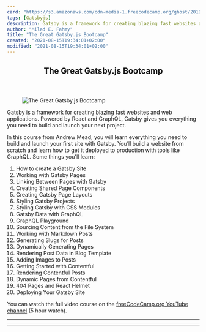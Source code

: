 ```yaml
---
card: "https://s3.amazonaws.com/cdn-media-1.freecodecamp.org/ghost/2019/05/gatsby.png"
tags: [Gatsbyjs]
description: Gatsby is a framework for creating blazing fast websites and
author: "Milad E. Fahmy"
title: "The Great Gatsby.js Bootcamp"
created: "2021-08-15T19:34:01+02:00"
modified: "2021-08-15T19:34:01+02:00"
---
```

<div class="site-wrapper">
<main id="site-main" class="site-main outer">
<div class="inner">
<article class="post-full post tag-gatsbyjs tag-youtube tag-javascript ">
<header class="post-full-header">
<h1 class="post-full-title">The Great Gatsby.js Bootcamp</h1>
</header>
<figure class="post-full-image">
<picture>
<source media="(max-width: 700px)" sizes="1px" srcset="data:image/gif;base64,R0lGODlhAQABAIAAAAAAAP///yH5BAEAAAAALAAAAAABAAEAAAIBRAA7 1w">
<source media="(min-width: 701px)" sizes="(max-width: 800px) 400px,
(max-width: 1170px) 700px,
1400px" srcset="https://s3.amazonaws.com/cdn-media-1.freecodecamp.org/ghost/2019/05/gatsby.png 300w,
https://s3.amazonaws.com/cdn-media-1.freecodecamp.org/ghost/2019/05/gatsby.png 600w,
https://s3.amazonaws.com/cdn-media-1.freecodecamp.org/ghost/2019/05/gatsby.png 1000w,
https://s3.amazonaws.com/cdn-media-1.freecodecamp.org/ghost/2019/05/gatsby.png 2000w">
<img onerror="this.style.display='none'" src="https://s3.amazonaws.com/cdn-media-1.freecodecamp.org/ghost/2019/05/gatsby.png" alt="The Great Gatsby.js Bootcamp">
</picture>
</figure>
<section class="post-full-content">
<div class="post-content">
<p>Gatsby is a framework for creating blazing fast websites and web applications. Powered by React and GraphQL, Gatsby gives you everything you need to build and launch your next project.</p>
<p>In this course from Andrew Mead, you will learn everything you need to build and launch your first site with Gatsby. You’ll build a website from scratch and learn how to get it deployed to production with tools like GraphQL. Some things you'll learn:</p>
<ol>
<li>How to create a Gatsby Site</li>
<li>Working with Gatsby Pages</li>
<li>Linking Between Pages with Gatsby</li>
<li>Creating Shared Page Components</li>
<li>Creating Gatsby Page Layouts</li>
<li>Styling Gatsby Projects</li>
<li>Styling Gatsby with CSS Modules</li>
<li>Gatsby Data with GraphQL</li>
<li>GraphQL Playground</li>
<li>Sourcing Content from the File System</li>
<li>Working with Markdown Posts</li>
<li>Generating Slugs for Posts</li>
<li>Dynamically Generating Pages</li>
<li>Rendering Post Data in Blog Template</li>
<li>Adding Images to Posts</li>
<li>Getting Started with Contentful</li>
<li>Rendering Contentful Posts</li>
<li>Dynamic Pages from Contentful</li>
<li>404 Pages and React Helmet</li>
<li>Deploying Your Gatsby Site</li>
</ol>
<p>You can watch the full video course on the <a href="https://www.youtube.com/watch?v=kzWIUX3CpuI">freeCodeCamp.org YouTube channel</a> (5 hour watch).</p>
</div>
<hr>
<hr>
</section>
</article>
</div>
</main>
</div>
<!-- Google Tag Manager (noscript) -->
<!-- End Google Tag Manager (noscript) -->
